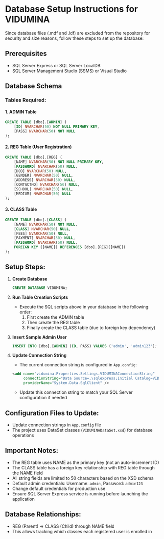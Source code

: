 # Database Setup Instructions for VIDUMINA

Since database files (.mdf and .ldf) are excluded from the repository for security and size reasons, follow these steps to set up the database:

## Prerequisites
- SQL Server Express or SQL Server LocalDB
- SQL Server Management Studio (SSMS) or Visual Studio

## Database Schema

### Tables Required:

#### 1. ADMIN Table
```sql
CREATE TABLE [dbo].[ADMIN] (
    [ID] NVARCHAR(50) NOT NULL PRIMARY KEY,
    [PASS] NVARCHAR(50) NOT NULL
);
```

#### 2. REG Table (User Registration)
```sql
CREATE TABLE [dbo].[REG] (
    [NAME] NVARCHAR(50) NOT NULL PRIMARY KEY,
    [PASSWORD] NVARCHAR(50) NULL,
    [DOB] NVARCHAR(50) NULL,
    [GENDER] NVARCHAR(50) NULL,
    [ADDRESS] NVARCHAR(50) NULL,
    [CONTACTNO] NVARCHAR(50) NULL,
    [SCHOOL] NVARCHAR(50) NULL,
    [MEDIUM] NVARCHAR(50) NULL
);
```

#### 3. CLASS Table
```sql
CREATE TABLE [dbo].[CLASS] (
    [NAME] NVARCHAR(50) NOT NULL,
    [CLASS] NVARCHAR(50) NULL,
    [FEES] NVARCHAR(50) NULL,
    [PAYMENT] NVARCHAR(50) NULL,
    [PASSWORD] NVARCHAR(50) NULL,
    FOREIGN KEY ([NAME]) REFERENCES [dbo].[REG]([NAME])
);
```

## Setup Steps:

1. **Create Database**
   ```sql
   CREATE DATABASE VIDUMINA;
   ```

2. **Run Table Creation Scripts**
   - Execute the SQL scripts above in your database in the following order:
     1. First create the ADMIN table
     2. Then create the REG table 
     3. Finally create the CLASS table (due to foreign key dependency)

3. **Insert Sample Admin User**
   ```sql
   INSERT INTO [dbo].[ADMIN] (ID, PASS) VALUES ('admin', 'admin123');
   ```

4. **Update Connection String**
   - The current connection string is configured in `App.config`:
   ```xml
   <add name="vidumina.Properties.Settings.VIDUMINAConnectionString"
        connectionString="Data Source=.\sqlexpress;Initial Catalog=VIDUMINA;Integrated Security=True"
        providerName="System.Data.SqlClient" />
   ```
   - Update this connection string to match your SQL Server configuration if needed

## Configuration Files to Update:
- Update connection strings in `App.config` file
- The project uses DataSet classes (`VIDUMINADataSet.xsd`) for database operations

## Important Notes:
- The REG table uses NAME as the primary key (not an auto-increment ID)
- The CLASS table has a foreign key relationship with REG table through the NAME field
- All string fields are limited to 50 characters based on the XSD schema
- Default admin credentials: Username: `admin`, Password: `admin123`
- Change default credentials for production use
- Ensure SQL Server Express service is running before launching the application

## Database Relationships:
- REG (Parent) → CLASS (Child) through NAME field
- This allows tracking which classes each registered user is enrolled in
